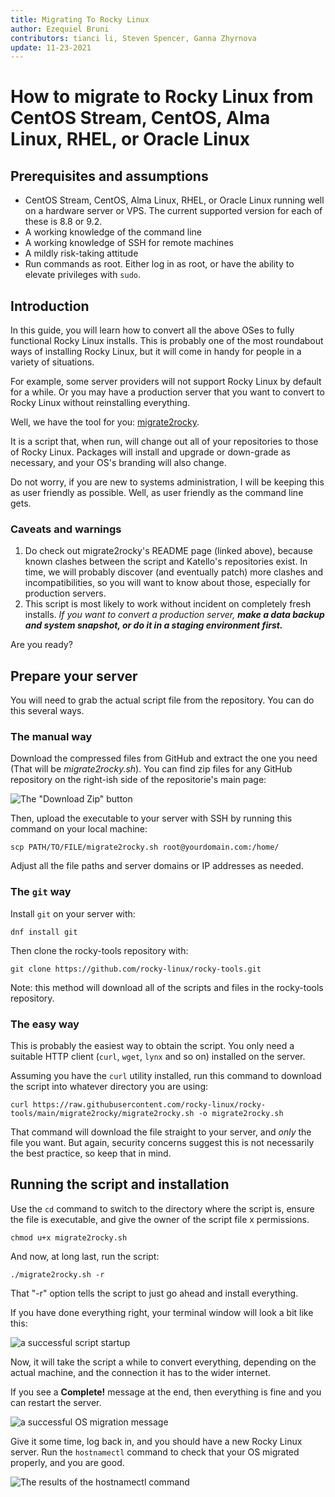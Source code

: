```yaml
---
title: Migrating To Rocky Linux
author: Ezequiel Bruni
contributors: tianci li, Steven Spencer, Ganna Zhyrnova
update: 11-23-2021
---
```


# How to migrate to Rocky Linux from CentOS Stream, CentOS, Alma Linux, RHEL, or Oracle Linux

## Prerequisites and assumptions

* CentOS Stream, CentOS, Alma Linux, RHEL, or Oracle Linux running well on a hardware server or VPS. The current supported version for each of these is 8.8 or 9.2.
* A working knowledge of the command line
* A working knowledge of SSH for remote machines
* A mildly risk-taking attitude
* Run commands as root. Either log in as root, or have the ability to elevate privileges with `sudo`.

## Introduction

In this guide, you will learn how to convert all the above OSes to fully functional Rocky Linux installs. This is probably one of the most roundabout ways of installing Rocky Linux, but it will come in handy for people in a variety of situations.

For example, some server providers will not support Rocky Linux by default for a while. Or you may have a production server that you want to convert to Rocky Linux without reinstalling everything.

Well, we have the tool for you: [migrate2rocky](https://github.com/rocky-linux/rocky-tools/tree/main/migrate2rocky).

It is a script that, when run, will change out all of your repositories to those of Rocky Linux. Packages will install and upgrade or down-grade as necessary, and your OS's branding will also change. 

Do not worry, if you are new to systems administration, I will be keeping this as user friendly as possible. Well, as user friendly as the command line gets.

### Caveats and warnings

1. Do check out migrate2rocky's README page (linked above), because known clashes between the script and Katello's repositories exist. In time, we will probably discover (and eventually patch) more clashes and incompatibilities, so you will want to know about those, especially for production servers. 
2. This script is most likely to work without incident on completely fresh installs. _If you want to convert a production server, **make a data backup and system snapshot, or do it in a staging environment first.**_

Are you ready?

## Prepare your server

You will need to grab the actual script file from the repository. You can do this several ways.

### The manual way

Download the compressed files from GitHub and extract the one you need (That will be *migrate2rocky.sh*). You can find zip files for any GitHub repository on the right-ish side of the repositorie's main page:

![The "Download Zip" button](images/migrate2rocky-github-zip.png)

Then, upload the executable to your server with SSH by running this command on your local machine:

```
scp PATH/TO/FILE/migrate2rocky.sh root@yourdomain.com:/home/
```

Adjust all the file paths and server domains or IP addresses as needed.

### The `git` way

Install `git` on your server with:

```
dnf install git
```

Then clone the rocky-tools repository with:

```
git clone https://github.com/rocky-linux/rocky-tools.git
```

Note: this method will download all of the scripts and files in the rocky-tools repository.

### The easy way

This is probably the easiest way to obtain the script. You only need a suitable HTTP client (`curl`, `wget`, `lynx` and so on) installed on the server.

Assuming you have the `curl` utility installed, run this command to download the script into whatever directory you are using:

```
curl https://raw.githubusercontent.com/rocky-linux/rocky-tools/main/migrate2rocky/migrate2rocky.sh -o migrate2rocky.sh
```

That command will download the file straight to your server, and *only* the file you want. But again, security concerns suggest this is not necessarily the best practice, so keep that in mind.

## Running the script and installation

Use the `cd` command to switch to the directory where the script is, ensure the file is executable, and give the owner of the script file x permissions.

```
chmod u+x migrate2rocky.sh
```

And now, at long last, run the script:

```
./migrate2rocky.sh -r
```

That "-r" option tells the script to just go ahead and install everything.

If you have done everything right, your terminal window will look a bit like this:

![a successful script startup](images/migrate2rocky-convert-01.png)

Now, it will take the script a while to convert everything, depending on the actual machine, and the connection it has to the wider internet.

If you see a **Complete!** message at the end, then everything is fine and you can restart the server.

![a successful OS migration message](images/migrate2rocky-convert-02.png)

Give it some time, log back in, and you should have a new Rocky Linux server. Run the `hostnamectl` command to check that your OS migrated properly, and you are good.

![The results of the hostnamectl command](images/migrate2rocky-convert-03.png)
